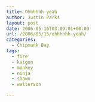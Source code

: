 ```yaml
---
title: Ohhhhhh yeah
author: Justin Parks
layout: post
date: 2006-05-16T03:09:01+00:00
url: /2006/05/15/ohhhhhh-yeah/
categories:
  - Chipmunk Bay
tags:
  - fire
  - kaigon
  - monkey
  - ninja
  - shawn
  - watterson

---
```

